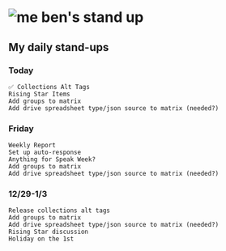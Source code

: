 # ![me](https://avatars2.githubusercontent.com/u/5232044?s=50&v=4) ben's stand up

## My daily stand-ups

### Today

    ✅ Collections Alt Tags
    Rising Star Items
    Add groups to matrix
    Add drive spreadsheet type/json source to matrix (needed?)


### Friday
    
    Weekly Report
    Set up auto-response
    Anything for Speak Week?
    Add groups to matrix
    Add drive spreadsheet type/json source to matrix (needed?)

### 12/29-1/3

    Release collections alt tags
    Add groups to matrix
    Add drive spreadsheet type/json source to matrix (needed?)
    Rising Star discussion
    Holiday on the 1st
